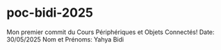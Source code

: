 # poc-bidi-2025
Mon premier commit du Cours Périphériques et Objets Connectés!
Date: 30/05/2025
Nom et Prénoms: Yahya Bidi
